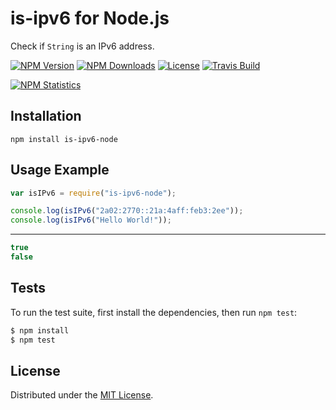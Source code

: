 # is-ipv6 for Node.js

Check if `String` is an IPv6 address.

[![NPM Version][npm-image]][npm-url]
[![NPM Downloads][downloads-image]][downloads-url]
[![License][license]][license-url]
[![Travis Build][travis-image]][travis-url]

[![NPM Statistics][npm-statistics-image]][npm-url]

## Installation

`npm install is-ipv6-node`

## Usage Example

```javascript
var isIPv6 = require("is-ipv6-node");

console.log(isIPv6("2a02:2770::21a:4aff:feb3:2ee"));
console.log(isIPv6("Hello World!"));
```

***

```javascript
true
false
```

## Tests

To run the test suite, first install the dependencies, then run `npm test`:

```bash
$ npm install
$ npm test
```

## License

Distributed under the [MIT License](LICENSE).

[npm-image]: https://img.shields.io/npm/v/is-ipv6-node.svg
[npm-url]: https://npmjs.org/package/is-ipv6-node
[downloads-image]: https://img.shields.io/npm/dm/is-ipv6-node.svg
[downloads-url]: https://npmjs.org/package/is-ipv6-node
[license]: https://img.shields.io/npm/l/is-ipv6-node.svg
[license-url]: https://github.com/AnatoliyGatt/is-ipv6-node/blob/master/LICENSE
[travis-image]: https://img.shields.io/travis/AnatoliyGatt/is-ipv6-node/master.svg
[travis-url]: https://travis-ci.org/AnatoliyGatt/is-ipv6-node
[npm-statistics-image]: https://nodei.co/npm/is-ipv6-node.png?downloads=true&downloadRank=true&stars=true